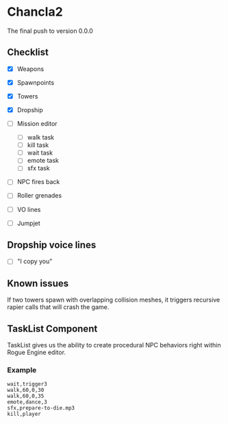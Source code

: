# Chancla2

The final push to version 0.0.0

## Checklist

  * [x] Weapons
  * [x] Spawnpoints
  * [x] Towers
  * [x] Dropship
  * [ ] Mission editor
    * [ ] walk task
    * [ ] kill task
    * [ ] wait task
    * [ ] emote task
    * [ ] sfx task
  * [ ] NPC fires back
  * [ ] Roller grenades
  * [ ] VO lines
  * [ ] Jumpjet


## Dropship voice lines

  * [ ] "I copy you"

## Known issues

If two towers spawn with overlapping collision meshes, it triggers recursive rapier calls that will crash the game.

## TaskList Component

TaskList gives us the ability to create procedural NPC behaviors right within Rogue Engine editor.

### Example

```csv
wait,trigger3
walk,60,0,30
walk,60,0,35
emote,dance,3
sfx,prepare-to-die.mp3
kill,player
```
